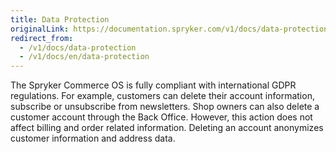 ```yaml
---
title: Data Protection
originalLink: https://documentation.spryker.com/v1/docs/data-protection
redirect_from:
  - /v1/docs/data-protection
  - /v1/docs/en/data-protection
---
```


The Spryker Commerce OS is fully compliant with international GDPR regulations. For example, customers can delete their account information, subscribe or unsubscribe from newsletters. Shop owners can also delete a customer account through the Back Office. However, this action does not affect billing and order related information. Deleting an account anonymizes customer information and address data.
